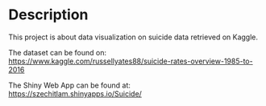 # Description

This project is about data visualization on suicide data retrieved on Kaggle. <br>

The dataset can be found on: https://www.kaggle.com/russellyates88/suicide-rates-overview-1985-to-2016 <br>

The Shiny Web App can be found at: https://szechitlam.shinyapps.io/Suicide/
